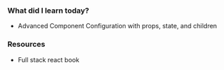 ### What did I learn today?

- Advanced Component Configuration with props, state, and children

### Resources

- Full stack react book
